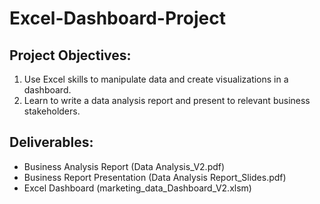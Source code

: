 # Excel-Dashboard-Project

## Project Objectives:
1. Use Excel skills to manipulate data and create visualizations in a dashboard.
2. Learn to write a data analysis report and present to relevant business stakeholders.

## Deliverables: 
- Business Analysis Report (Data Analysis_V2.pdf)
- Business Report Presentation (Data Analysis Report_Slides.pdf)
- Excel Dashboard (marketing_data_Dashboard_V2.xlsm)

